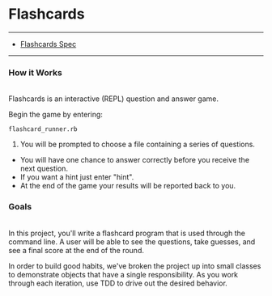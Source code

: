 # Flashcards

***

* [Flashcards Spec](https://github.com/turingschool/curriculum/blob/master/source/projects/flashcards.markdown)

***

### How it Works
<br>
Flashcards is an interactive (REPL) question and answer game.
<br>

Begin the game by entering:

```
flashcard_runner.rb
```

1. You will be prompted to choose a file containing a series of questions.
* You will have one chance to answer correctly before you receive the next question.
* If you want a hint just enter "hint".
* At the end of the game your results will be reported back to you.

### Goals
<br>
In this project, you'll write a flashcard program that is used through the command line. A user will be able to see the questions, take guesses, and see a final score at the end of the round.

In order to build good habits, we've broken the project up into small classes to demonstrate objects that have a single responsibility. As you work through each iteration, use TDD to drive out the desired behavior.
